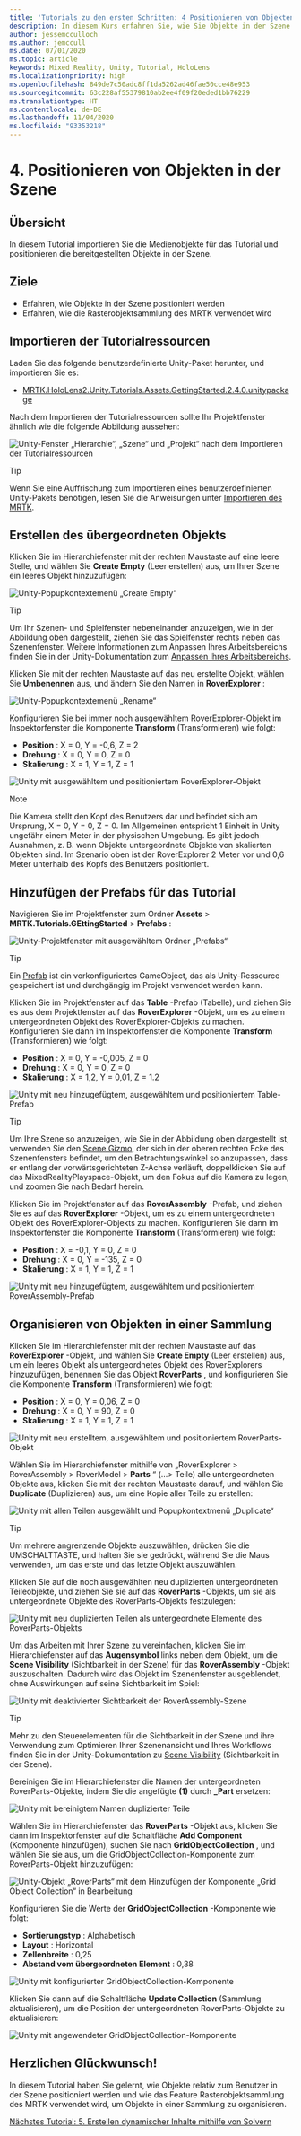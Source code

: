 ```yaml
---
title: 'Tutorials zu den ersten Schritten: 4 Positionieren von Objekten in der Szene'
description: In diesem Kurs erfahren Sie, wie Sie Objekte in der Szene positionieren und wie Sie das Mixed Reality Toolkit (MRTK) verwenden, um Objekte in einem Raster zu organisieren.
author: jessemcculloch
ms.author: jemccull
ms.date: 07/01/2020
ms.topic: article
keywords: Mixed Reality, Unity, Tutorial, HoloLens
ms.localizationpriority: high
ms.openlocfilehash: 849de7c50adc8ff1da5262ad46fae50cce48e953
ms.sourcegitcommit: 63c228af55379810ab2ee4f09f20eded1bb76229
ms.translationtype: HT
ms.contentlocale: de-DE
ms.lasthandoff: 11/04/2020
ms.locfileid: "93353218"
---
```

# <a name="4-positioning-objects-in-the-scene"></a>4. Positionieren von Objekten in der Szene

## <a name="overview"></a>Übersicht

In diesem Tutorial importieren Sie die Medienobjekte für das Tutorial und positionieren die bereitgestellten Objekte in der Szene.

## <a name="objectives"></a>Ziele

* Erfahren, wie Objekte in der Szene positioniert werden
* Erfahren, wie die Rasterobjektsammlung des MRTK verwendet wird

## <a name="importing-the-tutorial-assets"></a>Importieren der Tutorialressourcen

Laden Sie das folgende benutzerdefinierte Unity-Paket herunter, und importieren Sie es:

* [MRTK.HoloLens2.Unity.Tutorials.Assets.GettingStarted.2.4.0.unitypackage](https://github.com/microsoft/MixedRealityLearning/releases/download/getting-started-v2.4.0/MRTK.HoloLens2.Unity.Tutorials.Assets.GettingStarted.2.4.0.unitypackage)

Nach dem Importieren der Tutorialressourcen sollte Ihr Projektfenster ähnlich wie die folgende Abbildung aussehen:

![Unity-Fenster „Hierarchie“, „Szene“ und „Projekt“ nach dem Importieren der Tutorialressourcen](images/mr-learning-base/base-04-section1-step1-1.png)

> [!TIP]
> Wenn Sie eine Auffrischung zum Importieren eines benutzerdefinierten Unity-Pakets benötigen, lesen Sie die Anweisungen unter [Importieren des MRTK](mr-learning-base-02.md#importing-the-mixed-reality-toolkit).

## <a name="creating-the-parent-object"></a>Erstellen des übergeordneten Objekts

Klicken Sie im Hierarchiefenster mit der rechten Maustaste auf eine leere Stelle, und wählen Sie **Create Empty** (Leer erstellen) aus, um Ihrer Szene ein leeres Objekt hinzuzufügen:

![Unity-Popupkontextemenü „Create Empty“](images/mr-learning-base/base-04-section2-step1-1.png)

> [!TIP]
> Um Ihr Szenen- und Spielfenster nebeneinander anzuzeigen, wie in der Abbildung oben dargestellt, ziehen Sie das Spielfenster rechts neben das Szenenfenster. Weitere Informationen zum Anpassen Ihres Arbeitsbereichs finden Sie in der Unity-Dokumentation zum <a href="https://docs.unity3d.com/Manual/CustomizingYourWorkspace.html" target="_blank">Anpassen Ihres Arbeitsbereichs</a>.

Klicken Sie mit der rechten Maustaste auf das neu erstellte Objekt, wählen Sie **Umbenennen** aus, und ändern Sie den Namen in **RoverExplorer** :

![Unity-Popupkontextemenü „Rename“](images/mr-learning-base/base-04-section2-step1-2.png)

Konfigurieren Sie bei immer noch ausgewähltem RoverExplorer-Objekt im Inspektorfenster die Komponente **Transform** (Transformieren) wie folgt:

* **Position** : X = 0, Y = -0,6, Z = 2
* **Drehung** : X = 0, Y = 0, Z = 0
* **Skalierung** : X = 1, Y = 1, Z = 1

![Unity mit ausgewähltem und positioniertem RoverExplorer-Objekt](images/mr-learning-base/base-04-section2-step1-3.png)

> [!NOTE]
> Die Kamera stellt den Kopf des Benutzers dar und befindet sich am Ursprung, X = 0, Y = 0, Z = 0. Im Allgemeinen entspricht 1 Einheit in Unity ungefähr einem Meter in der physischen Umgebung. Es gibt jedoch Ausnahmen, z. B. wenn Objekte untergeordnete Objekte von skalierten Objekten sind. Im Szenario oben ist der RoverExplorer 2 Meter vor und 0,6 Meter unterhalb des Kopfs des Benutzers positioniert.

## <a name="adding-the-tutorial-prefabs"></a>Hinzufügen der Prefabs für das Tutorial

Navigieren Sie im Projektfenster zum Ordner **Assets** > **MRTK.Tutorials.GEttingStarted** > **Prefabs** :

![Unity-Projektfenster mit ausgewähltem Ordner „Prefabs“](images/mr-learning-base/base-04-section3-step1-1.png)

> [!TIP]
> Ein <a href="https://docs.unity3d.com/Manual/Prefabs.html" target="_blank">Prefab</a> ist ein vorkonfiguriertes GameObject, das als Unity-Ressource gespeichert ist und durchgängig im Projekt verwendet werden kann.

Klicken Sie im Projektfenster auf das **Table** -Prefab (Tabelle), und ziehen Sie es aus dem Projektfenster auf das **RoverExplorer** -Objekt, um es zu einem untergeordneten Objekt des RoverExplorer-Objekts zu machen. Konfigurieren Sie dann im Inspektorfenster die Komponente **Transform** (Transformieren) wie folgt:

* **Position** : X = 0, Y = -0,005, Z = 0
* **Drehung** : X = 0, Y = 0, Z = 0
* **Skalierung** : X = 1,2, Y = 0,01, Z = 1.2

![Unity mit neu hinzugefügtem, ausgewähltem und positioniertem Table-Prefab](images/mr-learning-base/base-04-section3-step1-2.png)

> [!TIP]
> Um Ihre Szene so anzuzeigen, wie Sie in der Abbildung oben dargestellt ist, verwenden Sie den <a href="https://docs.unity3d.com/Manual/SceneViewNavigation.html" target="_blank">Scene Gizmo</a>, der sich in der oberen rechten Ecke des Szenenfensters befindet, um den Betrachtungswinkel so anzupassen, dass er entlang der vorwärtsgerichteten Z-Achse verläuft, doppelklicken Sie auf das MixedRealityPlayspace-Objekt, um den Fokus auf die Kamera zu legen, und zoomen Sie nach Bedarf herein.

Klicken Sie im Projektfenster auf das **RoverAssembly** -Prefab, und ziehen Sie es auf das **RoverExplorer** -Objekt, um es zu einem untergeordneten Objekt des RoverExplorer-Objekts zu machen. Konfigurieren Sie dann im Inspektorfenster die Komponente **Transform** (Transformieren) wie folgt:

* **Position** : X = -0,1, Y = 0, Z = 0
* **Drehung** : X = 0, Y = -135, Z = 0
* **Skalierung** : X = 1, Y = 1, Z = 1

![Unity mit neu hinzugefügtem, ausgewähltem und positioniertem RoverAssembly-Prefab](images/mr-learning-base/base-04-section3-step1-3.png)

## <a name="organizing-objects-in-a-collection"></a>Organisieren von Objekten in einer Sammlung

Klicken Sie im Hierarchiefenster mit der rechten Maustaste auf das **RoverExplorer** -Objekt, und wählen Sie **Create Empty** (Leer erstellen) aus, um ein leeres Objekt als untergeordnetes Objekt des RoverExplorers hinzuzufügen, benennen Sie das Objekt **RoverParts** , und konfigurieren Sie die Komponente **Transform** (Transformieren) wie folgt:

* **Position** : X = 0, Y = 0,06, Z = 0
* **Drehung** : X = 0, Y = 90, Z = 0
* **Skalierung** : X = 1, Y = 1, Z = 1

![Unity mit neu erstelltem, ausgewähltem und positioniertem RoverParts-Objekt](images/mr-learning-base/base-04-section4-step1-1.png)

Wählen Sie im Hierarchiefenster mithilfe von „RoverExplorer > RoverAssembly > RoverModel > **Parts** “ (...> Teile) alle untergeordneten Objekte aus, klicken Sie mit der rechten Maustaste darauf, und wählen Sie **Duplicate** (Duplizieren) aus, um eine Kopie aller Teile zu erstellen:

![Unity mit allen Teilen ausgewählt und Popupkontextmenü „Duplicate“](images/mr-learning-base/base-04-section4-step1-2.png)

> [!TIP]
> Um mehrere angrenzende Objekte auszuwählen, drücken Sie die UMSCHALTTASTE, und halten Sie sie gedrückt, während Sie die Maus verwenden, um das erste und das letzte Objekt auszuwählen.

Klicken Sie auf die noch ausgewählten neu duplizierten untergeordneten Teileobjekte, und ziehen Sie sie auf das **RoverParts** -Objekts, um sie als untergeordnete Objekte des RoverParts-Objekts festzulegen:

![Unity mit neu duplizierten Teilen als untergeordnete Elemente des RoverParts-Objekts](images/mr-learning-base/base-04-section4-step1-3.png)

Um das Arbeiten mit Ihrer Szene zu vereinfachen, klicken Sie im Hierarchiefenster auf das **Augensymbol** links neben dem Objekt, um die **Scene Visibility** (Sichtbarkeit in der Szene) für das **RoverAssembly** -Objekt auszuschalten. Dadurch wird das Objekt im Szenenfenster ausgeblendet, ohne Auswirkungen auf seine Sichtbarkeit im Spiel:

![Unity mit deaktivierter Sichtbarkeit der RoverAssembly-Szene](images/mr-learning-base/base-04-section4-step1-4.png)

> [!TIP]
> Mehr zu den Steuerelementen für die Sichtbarkeit in der Szene und ihre Verwendung zum Optimieren Ihrer Szenenansicht und Ihres Workflows finden Sie in der Unity-Dokumentation zu <a href="https://docs.unity3d.com/Manual/SceneVisibility.html" target="_blank">Scene Visibility</a> (Sichtbarkeit in der Szene).

Bereinigen Sie im Hierarchiefenster die Namen der untergeordneten RoverParts-Objekte, indem Sie die angefügte **(1)** durch **_Part** ersetzen:

![Unity mit bereinigtem Namen duplizierter Teile](images/mr-learning-base/base-04-section4-step1-5.png)

Wählen Sie im Hierarchiefenster das **RoverParts** -Objekt aus, klicken Sie dann im Inspektorfenster auf die Schaltfläche **Add Component** (Komponente hinzufügen), suchen Sie nach **GridObjectCollection** , und wählen Sie sie aus, um die GridObjectCollection-Komponente zum RoverParts-Objekt hinzuzufügen:

![Unity-Objekt „RoverParts“ mit dem Hinzufügen der Komponente „Grid Object Collection“ in Bearbeitung](images/mr-learning-base/base-04-section4-step1-6.png)

Konfigurieren Sie die Werte der **GridObjectCollection** -Komponente wie folgt:

* **Sortierungstyp** : Alphabetisch
* **Layout** : Horizontal
* **Zellenbreite** : 0,25
* **Abstand vom übergeordneten Element** : 0,38

![Unity mit konfigurierter GridObjectCollection-Komponente](images/mr-learning-base/base-04-section4-step1-7.png)

Klicken Sie dann auf die Schaltfläche **Update Collection** (Sammlung aktualisieren), um die Position der untergeordneten RoverParts-Objekte zu aktualisieren:

![Unity mit angewendeter GridObjectCollection-Komponente](images/mr-learning-base/base-04-section4-step1-8.png)

## <a name="congratulations"></a>Herzlichen Glückwunsch!

In diesem Tutorial haben Sie gelernt, wie Objekte relativ zum Benutzer in der Szene positioniert werden und wie das Feature Rasterobjektsammlung des MRTK verwendet wird, um Objekte in einer Sammlung zu organisieren.

[Nächstes Tutorial: 5. Erstellen dynamischer Inhalte mithilfe von Solvern](mr-learning-base-05.md)
